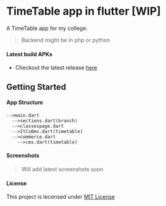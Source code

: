 # TimeTable app in flutter [WIP]

A TimeTable app for my college.
> Backend might be in php or python

#### Latest build APKs
* Checkout the latest release [here](https://github.com/Shetty073/Timetable-App-in-Flutter/releases)

## Getting Started

#### App Structure
```
-->main.dart 
  -->sections.dart(branch)
  -->classespage.dart 
  -->ItCsBms.dart(timetable)
  -->commerce.dart 
    -->cms.dart(timetable)
```

#### Screenshots
> Will add latest screenshots soon

#### License
This project is lecensed under [MIT License](https://raw.githubusercontent.com/Shetty073/Timetable-App-in-Flutter/master/LICENSE)
